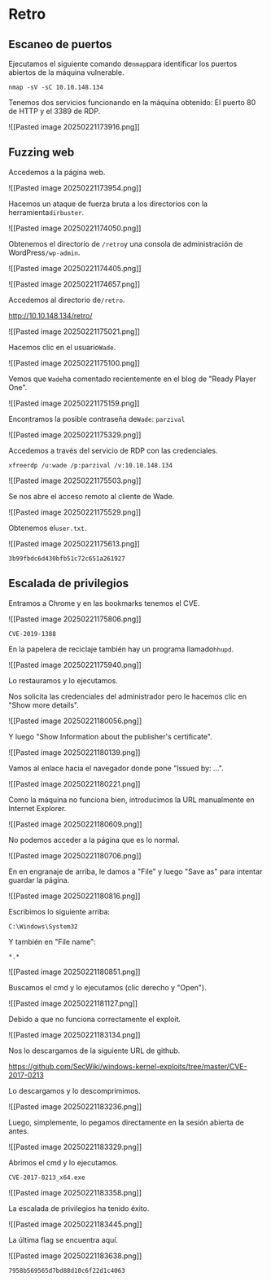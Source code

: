 # Retro

## Escaneo de puertos

Ejecutamos el siguiente comando de`nmap`para identificar los puertos abiertos de la máquina vulnerable.

```
nmap -sV -sC 10.10.148.134
```

Tenemos dos servicios funcionando en la máquina obtenido: El puerto 80 de HTTP y el 3389 de RDP.

![[Pasted image 20250221173916.png]]

## Fuzzing web

Accedemos a la página web.

![[Pasted image 20250221173954.png]]

Hacemos un ataque de fuerza bruta a los directorios con la herramienta`dirbuster`.

![[Pasted image 20250221174050.png]]

Obtenemos el directorio de `/retro`y una consola de administración de WordPress`/wp-admin`.

![[Pasted image 20250221174405.png]]

![[Pasted image 20250221174657.png]]

Accedemos al directorio de`/retro`.

http://10.10.148.134/retro/

![[Pasted image 20250221175021.png]]

Hacemos clic en el usuario`Wade`.

![[Pasted image 20250221175100.png]]

Vemos que `Wade`ha comentado recientemente en el blog de "Ready Player One".

![[Pasted image 20250221175159.png]]

Encontramos la posible contraseña de`Wade`: `parzival`

![[Pasted image 20250221175329.png]]

Accedemos a través del servicio de RDP con las credenciales.

```
xfreerdp /u:wade /p:parzival /v:10.10.148.134
```

![[Pasted image 20250221175503.png]]

Se nos abre el acceso remoto al cliente de Wade.

![[Pasted image 20250221175529.png]]

Obtenemos el`user.txt`.

![[Pasted image 20250221175613.png]]

```
3b99fbdc6d430bfb51c72c651a261927
```

## Escalada de privilegios

Entramos a Chrome y en las bookmarks tenemos el CVE.

![[Pasted image 20250221175806.png]]

```
CVE-2019-1388
```

En la papelera de reciclaje también hay un programa llamado`hhupd`.

![[Pasted image 20250221175940.png]]

Lo restauramos y lo ejecutamos.

Nos solicita las credenciales del administrador pero le hacemos clic en "Show more details".

![[Pasted image 20250221180056.png]]

Y luego "Show Information about the publisher's certificate".

![[Pasted image 20250221180139.png]]

Vamos al enlace hacia el navegador donde pone "Issued by: ...".

![[Pasted image 20250221180221.png]]

Como la máquina no funciona bien, introducimos la URL manualmente en Internet Explorer.

![[Pasted image 20250221180609.png]]

No podemos acceder a la página que es lo normal.

![[Pasted image 20250221180706.png]]

En en engranaje de arriba, le damos a "File" y luego "Save as" para intentar guardar la página.

![[Pasted image 20250221180816.png]]

Escribimos lo siguiente arriba:

```
C:\Windows\System32
```

Y también en "File name":

```
*.*
```

![[Pasted image 20250221180851.png]]

Buscamos el cmd y lo ejecutamos (clic derecho y "Open").

![[Pasted image 20250221181127.png]]

Debido a que no funciona correctamente el exploit.

![[Pasted image 20250221183134.png]]

Nos lo descargamos de la siguiente URL de github.

https://github.com/SecWiki/windows-kernel-exploits/tree/master/CVE-2017-0213

Lo descargamos y lo descomprimimos.

![[Pasted image 20250221183236.png]]

Luego, simplemente, lo pegamos directamente en la sesión abierta de antes.

![[Pasted image 20250221183329.png]]

Abrimos el cmd y lo ejecutamos.

```
CVE-2017-0213_x64.exe
```

![[Pasted image 20250221183358.png]]

La escalada de privilegios ha tenido éxito.

![[Pasted image 20250221183445.png]]

La última flag se encuentra aquí.

![[Pasted image 20250221183638.png]]

```
7958b569565d7bd88d10c6f22d1c4063
```
























